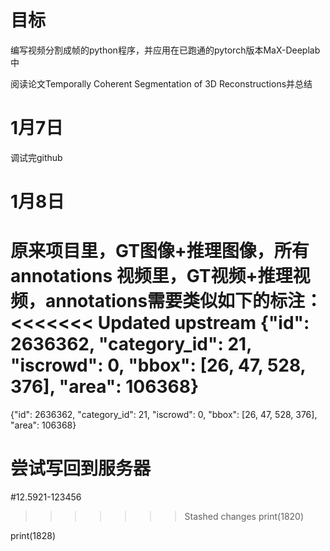 # 目标
编写视频分割成帧的python程序，并应用在已跑通的pytorch版本MaX-Deeplab中

阅读论文Temporally Coherent Segmentation of 3D Reconstructions并总结

# 1月7日
调试完github

# 1月8日
原来项目里，GT图像+推理图像，所有annotations
视频里，GT视频+推理视频，annotations需要类似如下的标注：
<<<<<<< Updated upstream
{"id": 2636362, "category_id": 21, "iscrowd": 0, "bbox": [26, 47, 528, 376], "area": 106368}
=======
{"id": 2636362, "category_id": 21, "iscrowd": 0, "bbox": [26, 47, 528, 376], "area": 106368}

# 尝试写回到服务器
#12.5921-123456
>>>>>>> Stashed changes
print(1820)
>
print(1828)